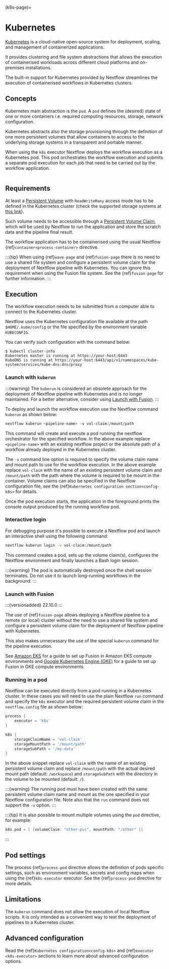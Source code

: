 (k8s-page)=

# Kubernetes

[Kubernetes](https://kubernetes.io/) is a cloud-native open-source system for deployment, scaling, and management of containerized applications.

It provides clustering and file system abstractions that allows the execution of containerised workloads across different cloud platforms and on-premises installations.

The built-in support for Kubernetes provided by Nextflow streamlines the execution of containerised workflows in Kubernetes clusters.

## Concepts

Kubernetes main abstraction is the `pod`. A `pod` defines the (desired) state of one or more containers i.e. required computing resources, storage, network configuration.

Kubernetes abstracts also the storage provisioning through the definition of one more persistent volumes that allow containers to access to the underlying storage systems in a transparent and portable manner.

When using the `k8s` executor Nextflow deploys the workflow execution as a Kubernetes pod. This pod orchestrates the workflow execution and submits a separate pod execution for each job that need to be carried out by the workflow application.

```{image} _static/nextflow-k8s-min.png
```

## Requirements

At least a [Persistent Volume](https://kubernetes.io/docs/concepts/storage/persistent-volumes/#persistent-volumes) with `ReadWriteMany` access mode has to be defined in the Kubernetes cluster (check the supported storage systems at [this link](https://kubernetes.io/docs/concepts/storage/persistent-volumes/#access-modes)).

Such volume needs to be accessible through a [Persistent Volume Claim](https://kubernetes.io/docs/concepts/storage/persistent-volumes/#persistentvolumeclaims), which will be used by Nextflow to run the application and store the scratch data and the pipeline final result.

The workflow application has to be containerised using the usual Nextflow {ref}`container<process-container>` directive.

:::{tip}
When using {ref}`wave-page` and {ref}`fusion-page` there is no need to use a shared file system and configure a persistent volume claim for the deployment of Nextflow pipeline with Kubernetes. You can ignore this requirement when using the Fusion file system. See the {ref}`fusion-page` for further information.
:::

## Execution

The workflow execution needs to be submitted from a computer able to connect to the Kubernetes cluster.

Nextflow uses the Kubernetes configuration file available at the path `$HOME/.kube/config` or the file specified by the environment variable `KUBECONFIG`.

You can verify such configuration with the command below:

```console
$ kubectl cluster-info
Kubernetes master is running at https://your-host:6443
KubeDNS is running at https://your-host:6443/api/v1/namespaces/kube-system/services/kube-dns:dns/proxy
```

### Launch with `kuberun`

:::{warning}
The `kuberun` is considered an obsolete approach for the deployment of Nextflow pipeline with Kubernetes and is no longer maintained. For a better alternative, consider using [Launch with Fusion](#launch-with-fusion).
:::

To deploy and launch the workflow execution use the Nextflow command `kuberun` as shown below:

```bash
nextflow kuberun <pipeline-name> -v vol-claim:/mount/path
```

This command will create and execute a pod running the nextflow orchestrator for the specified workflow. In the above example replace `<pipeline-name>` with an existing nextflow project or the absolute path of a workflow already deployed in the Kubernetes cluster.

The `-v` command line option is required to specify the volume claim name and mount path to use for the workflow execution. In the above example replace `vol-claim` with the name of an existing persistent volume claim and `/mount/path` with the path where the volume is required to be mount in the container. Volume claims can also be specified in the Nextflow configuration file, see the {ref}`Kubernetes configuration section<config-k8s>` for details.

Once the pod execution starts, the application in the foreground prints the console output produced by the running workflow pod.

### Interactive login

For debugging purpose it's possible to execute a Nextflow pod and launch an interactive shell using the following command:

```bash
nextflow kuberun login -v vol-claim:/mount/path
```

This command creates a pod, sets up the volume claim(s), configures the Nextflow environment and finally launches a Bash login session.

:::{warning}
The pod is automatically destroyed once the shell session terminates. Do not use it to launch long-running workflows in the background.
:::

### Launch with Fusion

:::{versionadded} 22.10.0
:::

The use of {ref}`fusion-page` allows deploying a Nextflow pipeline to a remote (or local) cluster without the need to use a shared file system and configure a persistent volume claim for the deployment of Nextflow pipeline with Kubernetes.

This also makes unnecessary the use of the special `kuberun` command for the pipeline execution.

See [Amazon EKS](https://docs.seqera.io/fusion/guide/aws-eks) for a guide to set up Fusion in Amazon EKS compute environments and [Google Kubernetes Engine (GKE)](https://docs.seqera.io/fusion/guide/gcp-gke) for a guide to set up Fusion in GKE compute environments.

### Running in a pod

Nextflow can be executed directly from a pod running in a Kubernetes cluster. In these cases you will need to use the plain Nextflow `run` command and specify the `k8s` executor and the required persistent volume claim in the `nextflow.config` file as shown below:

```groovy
process {
    executor = 'k8s'
}

k8s {
    storageClaimName = 'vol-claim'
    storageMountPath = '/mount/path'
    storageSubPath = '/my-data'
}
```

In the above snippet replace `vol-claim` with the name of an existing persistent volume claim and replace `/mount/path` with the actual desired mount path (default: `/workspace`) and `storageSubPath` with the directory in the volume to be mounted (default: `/`).

:::{warning}
The running pod must have been created with the same persistent volume claim name and mount as the one specified in your Nextflow configuration file. Note also that the `run` command does not support the `-v` option.
:::

:::{tip}
It is also possible to mount multiple volumes using the `pod` directive, for example:

```groovy
k8s.pod = [ [volumeClaim: "other-pvc", mountPath: "/other" ]]
```
:::

## Pod settings

The process {ref}`process-pod` directive allows the definition of pods specific settings, such as environment variables, secrets and config maps when using the {ref}`k8s-executor` executor. See the {ref}`process-pod` directive for more details.

## Limitations

The `kuberun` command does not allow the execution of local Nextflow scripts. It is only intended as a convenient way to test the deployment of pipelines to a Kubernetes cluster.

## Advanced configuration

Read the {ref}`Kubernetes configuration<config-k8s>` and {ref}`executor <k8s-executor>` sections to learn more about advanced configuration options.
